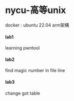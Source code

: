 # nycu-高等unix

docker : ubuntu 22.04 arm架構

#### lab1
learning pwntool

#### lab2 
find magic number in file line

#### lab3
change got table
